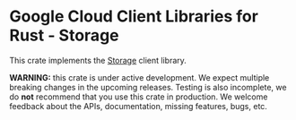 # Google Cloud Client Libraries for Rust - Storage

This crate implements the [Storage] client library.

**WARNING:** this crate is under active development. We expect multiple breaking
changes in the upcoming releases. Testing is also incomplete, we do **not**
recommend that you use this crate in production. We welcome feedback about the
APIs, documentation, missing features, bugs, etc.

[storage]: https://cloud.google.com/storage
